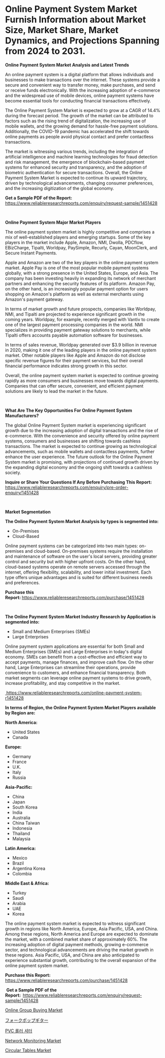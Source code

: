 <p><h1>Online Payment System Market Furnish Information about Market Size, Market Share, Market Dynamics, and Projections Spanning from 2024 to 2031.</h1></p><p><strong>Online Payment System Market Analysis and Latest Trends</strong></p>
<p><p>An online payment system is a digital platform that allows individuals and businesses to make transactions over the internet. These systems provide a secure and convenient way to transfer money, make purchases, and send or receive funds electronically. With the increasing adoption of e-commerce and the widespread use of mobile devices, online payment systems have become essential tools for conducting financial transactions effectively.</p><p>The Online Payment System Market is expected to grow at a CAGR of 14.4% during the forecast period. The growth of the market can be attributed to factors such as the rising trend of digitalization, the increasing use of mobile wallets, and the growing demand for hassle-free payment solutions. Additionally, the COVID-19 pandemic has accelerated the shift towards online payments as people avoid physical contact and prefer contactless transactions.</p><p>The market is witnessing various trends, including the integration of artificial intelligence and machine learning technologies for fraud detection and risk management, the emergence of blockchain-based payment systems for enhanced security and transparency, and the adoption of biometric authentication for secure transactions. Overall, the Online Payment System Market is expected to continue its upward trajectory, driven by technological advancements, changing consumer preferences, and the increasing digitization of the global economy.</p></p>
<p><strong>Get a Sample PDF of the Report:&nbsp;</strong> <a href="https://www.reliableresearchreports.com/enquiry/request-sample/1451428">https://www.reliableresearchreports.com/enquiry/request-sample/1451428</a></p>
<p>&nbsp;</p>
<p><strong>Online Payment System Major Market Players</strong></p>
<p><p>The online payment system market is highly competitive and comprises a mix of well-established players and emerging startups. Some of the key players in the market include Apple, Amazon, NMI, Dwolla, PDCflow, EBizCharge, Tipalti, Worldpay, PaySimple, Recurly, Cayan, MoonClerk, and Secure Instant Payments.</p><p>Apple and Amazon are two of the key players in the online payment system market. Apple Pay is one of the most popular mobile payment systems globally, with a strong presence in the United States, Europe, and Asia. The company has been investing heavily in expanding its network of merchant partners and enhancing the security features of its platform. Amazon Pay, on the other hand, is an increasingly popular payment option for users shopping on Amazon's platform as well as external merchants using Amazon's payment gateway.</p><p>In terms of market growth and future prospects, companies like Worldpay, NMI, and Tipalti are projected to experience significant growth in the coming years. Worldpay, for example, recently merged with Vantiv to create one of the largest payment processing companies in the world. NMI specializes in providing payment gateway solutions to merchants, while Tipalti offers accounts payable automation software for businesses.</p><p>In terms of sales revenue, Worldpay generated over $3.9 billion in revenue in 2020, making it one of the leading players in the online payment system market. Other notable players like Apple and Amazon do not disclose specific revenue figures for their payment services, but their overall financial performance indicates strong growth in this sector.</p><p>Overall, the online payment system market is expected to continue growing rapidly as more consumers and businesses move towards digital payments. Companies that can offer secure, convenient, and efficient payment solutions are likely to lead the market in the future.</p></p>
<p>&nbsp;</p>
<p><strong>What Are The Key Opportunities For Online Payment System Manufacturers?</strong></p>
<p><p>The global Online Payment System market is experiencing significant growth due to the increasing adoption of digital transactions and the rise of e-commerce. With the convenience and security offered by online payment systems, consumers and businesses are shifting towards cashless transactions. The market is expected to continue growing as technological advancements, such as mobile wallets and contactless payments, further enhance the user experience. The future outlook for the Online Payment System market is promising, with projections of continued growth driven by the expanding digital economy and the ongoing shift towards a cashless society.</p></p>
<p><strong>Inquire or Share Your Questions If Any Before Purchasing This Report:</strong> <a href="https://www.reliableresearchreports.com/enquiry/pre-order-enquiry/1451428">https://www.reliableresearchreports.com/enquiry/pre-order-enquiry/1451428</a></p>
<p>&nbsp;</p>
<p><strong>Market Segmentation</strong></p>
<p><strong>The Online Payment System Market Analysis by types is segmented into:</strong></p>
<p><ul><li>On-Premises</li><li>Cloud-Based</li></ul></p>
<p><p>Online payment systems can be categorized into two main types: on-premises and cloud-based. On-premises systems require the installation and maintenance of software on the user's local servers, providing greater control and security but with higher upfront costs. On the other hand, cloud-based systems operate on remote servers accessed through the internet, offering flexibility, scalability, and lower initial investment. Each type offers unique advantages and is suited for different business needs and preferences.</p></p>
<p><strong>Purchase this Report:&nbsp;</strong><a href="https://www.reliableresearchreports.com/purchase/1451428">https://www.reliableresearchreports.com/purchase/1451428</a></p>
<p>&nbsp;</p>
<p><strong>The Online Payment System Market Industry Research by Application is segmented into:</strong></p>
<p><ul><li>Small and Medium Enterprises (SMEs)</li><li>Large Enterprises</li></ul></p>
<p><p>Online payment system applications are essential for both Small and Medium Enterprises (SMEs) and Large Enterprises in today's digital economy. SMEs can benefit from a cost-effective and efficient way to accept payments, manage finances, and improve cash flow. On the other hand, Large Enterprises can streamline their operations, provide convenience to customers, and enhance financial transparency. Both market segments can leverage online payment systems to drive growth, increase profitability, and stay competitive in the market.</p></p>
<p><a href="https://www.reliableresearchreports.com/online-payment-system-r1451428">&nbsp;https://www.reliableresearchreports.com/online-payment-system-r1451428</a></p>
<p><strong>In terms of Region, the Online Payment System Market Players available by Region are:</strong></p>
<p>
    <p> <strong> North America: </strong>
        <ul>
            <li>United States</li>
            <li>Canada</li>
        </ul>
        </p> 
    <p> <strong> Europe: </strong>
        <ul>
            <li>Germany</li>
            <li>France</li>
            <li>U.K.</li>
            <li>Italy</li>
            <li>Russia</li>
        </ul>
        </p> 
    <p> <strong> Asia-Pacific: </strong>
        <ul>
            <li>China</li>
            <li>Japan</li>
            <li>South Korea</li>
            <li>India</li>
            <li>Australia</li>
            <li>China Taiwan</li>
            <li>Indonesia</li>
            <li>Thailand</li>
            <li>Malaysia</li>
        </ul>
        </p> 
    <p> <strong> Latin America: </strong>
        <ul>
            <li>Mexico</li>
            <li>Brazil</li>
            <li>Argentina Korea</li>
            <li>Colombia</li>
        </ul>
        </p> 
    <p> <strong> Middle East & Africa: </strong>
        <ul>
            <li>Turkey</li>
            <li>Saudi</li>
            <li>Arabia</li>
            <li>UAE</li>
            <li>Korea</li>
        </ul>
    </p>
    </p>
<p><p>The online payment system market is expected to witness significant growth in regions like North America, Europe, Asia Pacific, USA, and China. Among these regions, North America and Europe are expected to dominate the market, with a combined market share of approximately 60%. The increasing adoption of digital payment methods, growing e-commerce sector, and technological advancements are driving the market growth in these regions. Asia Pacific, USA, and China are also anticipated to experience substantial growth, contributing to the overall expansion of the online payment system market.</p></p>
<p><strong>Purchase this Report: </strong><a href="https://www.reliableresearchreports.com/purchase/1451428">https://www.reliableresearchreports.com/purchase/1451428</a></p>
<p>&nbsp;<strong>Get a Sample PDF of the Report:&nbsp;&nbsp;</strong><a href="https://www.reliableresearchreports.com/enquiry/request-sample/1451428">https://www.reliableresearchreports.com/enquiry/request-sample/1451428</a></p>
<p><strong></strong></p>
<p><p><a href="https://github.com/nicholepatriciadoylenwnrjr0/Market-Research-Report-List-2/blob/main/online-group-buying-market.md">Online Group Buying Market</a></p><p><a href="https://medium.com/@vincemarvin1/%E3%83%95%E3%82%A9%E3%83%BC%E3%82%AF%E3%83%9D%E3%83%83%E3%83%97%E3%82%AE%E3%82%BF%E3%83%BC%E3%83%9E%E3%83%BC%E3%82%B1%E3%83%83%E3%83%88%E3%81%AE%E3%82%B5%E3%82%A4%E3%82%BA-cagr-2024%E5%B9%B4%E3%81%8B%E3%82%892030%E5%B9%B4%E3%81%AE%E3%83%88%E3%83%AC%E3%83%B3%E3%83%89-cfeed11522f1">フォークポップギター</a></p><p><a href="https://medium.com/@estelwisozk1/pvc-%EB%A1%A4%EB%9F%AC-%EC%85%94%ED%84%B0-%EC%8B%9C%EC%9E%A5%EC%9D%80-%EC%8B%9C%EC%9E%A5-%EC%A0%90%EC%9C%A0%EC%9C%A8-%EC%8B%9C%EC%9E%A5-%EB%8F%99%ED%96%A5-%EB%B0%8F-%EC%8B%9C%EC%9E%A5-%EC%84%B1%EC%9E%A5%EC%97%90-%EA%B4%80%ED%95%9C-%EC%A0%95%EB%B3%B4%EB%A5%BC-%EC%A0%9C%EA%B3%B5%ED%95%A9%EB%8B%88%EB%8B%A4-75f41c6d0f9f">PVC 롤러 셔터</a></p><p><a href="https://github.com/gamblestampleyjenny50m5sl6/Market-Research-Report-List-2/blob/main/network-monitoring-market.md">Network Monitoring Market</a></p><p><a href="https://issuu.com/reportprime-2/docs/circular-tables-market-size-2030.pptx">Circular Tables Market</a></p></p>